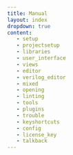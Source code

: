 ```yaml
---
title: Manual
layout: index
dropdown: true
content:
   - setup
   - projectsetup
   - libraries
   - user_interface
   - views
   - editor
   - verilog_editor
   - mixed
   - opening
   - linting
   - tools
   - plugins
   - trouble
   - keyshortcuts
   - config
   - license_key
   - talkback
---
```


